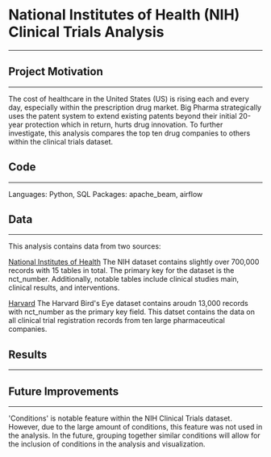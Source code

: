 # National Institutes of Health (NIH) Clinical Trials Analysis
--- 

## Project Motivation 
---
The cost of healthcare in the United States (US) is rising each and every day, especially within the prescription drug market. Big Pharma strategically uses the patent system to extend existing patents beyond their initial 20-year protection which in return, hurts drug innovation. To further investigate, this analysis compares the top ten drug companies to others within the clinical trials dataset. 

## Code
---
Languages: Python, SQL
Packages: apache_beam, airflow

## Data 
---
This analysis contains data from two sources: 

[National Institutes of Health](https://clinicaltrials.gov/api/gui/ref/download_all) 
The NIH dataset contains slightly over 700,000 records with 15 tables in total. The primary key for the dataset is the nct_number. Additionally, notable tables include clinical studies main, clinical results, and interventions. 

[Harvard](https://www.aerodatalab.org/birds-eye-view-of-research-landscape)
The Harvard Bird's Eye dataset contains aroudn 13,000 records with nct_number as the primary key field. This datset contains the data on all clinical trial registration records from ten large pharmaceutical companies. 

## Results 
---


## Future Improvements 
---
'Conditions' is notable feature within the NIH Clinical Trials dataset. However, due to the large amount of conditions, this feature was not used in the analysis. In the future, grouping together similar conditions will allow for the inclusion of conditions in the analysis and visualization. 
